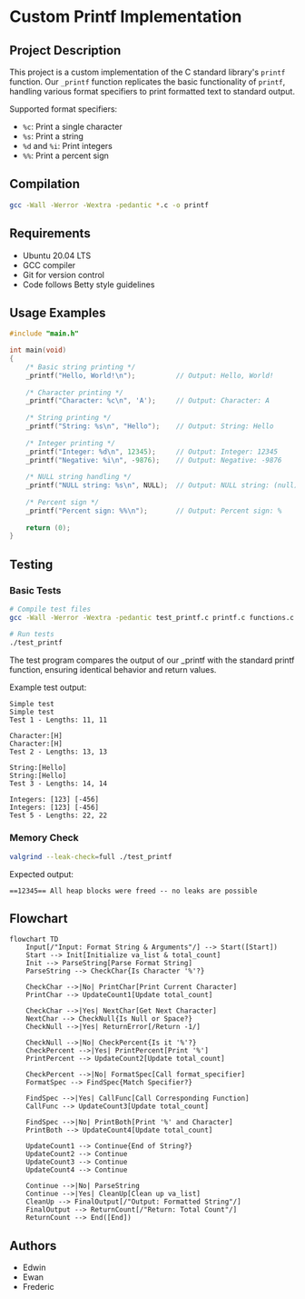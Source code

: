 # Custom Printf Implementation

## Project Description

This project is a custom implementation of the C standard library's `printf` function. Our `_printf` function replicates the basic functionality of `printf`, handling various format specifiers to print formatted text to standard output.

Supported format specifiers:
- `%c`: Print a single character
- `%s`: Print a string
- `%d` and `%i`: Print integers
- `%%`: Print a percent sign

## Compilation

```bash
gcc -Wall -Werror -Wextra -pedantic *.c -o printf
```

## Requirements

- Ubuntu 20.04 LTS
- GCC compiler
- Git for version control
- Code follows Betty style guidelines

## Usage Examples

```c
#include "main.h"

int main(void)
{
    /* Basic string printing */
    _printf("Hello, World!\n");          // Output: Hello, World!
    
    /* Character printing */
    _printf("Character: %c\n", 'A');     // Output: Character: A
    
    /* String printing */
    _printf("String: %s\n", "Hello");    // Output: String: Hello
    
    /* Integer printing */
    _printf("Integer: %d\n", 12345);     // Output: Integer: 12345
    _printf("Negative: %i\n", -9876);    // Output: Negative: -9876
    
    /* NULL string handling */
    _printf("NULL string: %s\n", NULL);  // Output: NULL string: (null)
    
    /* Percent sign */
    _printf("Percent sign: %%\n");       // Output: Percent sign: %
    
    return (0);
}
```

## Testing

### Basic Tests
```bash
# Compile test files
gcc -Wall -Werror -Wextra -pedantic test_printf.c printf.c functions.c _putchar.c -o test_printf

# Run tests
./test_printf
```

The test program compares the output of our _printf with the standard printf function, ensuring identical behavior and return values.

Example test output:
```
Simple test
Simple test
Test 1 - Lengths: 11, 11

Character:[H]
Character:[H]
Test 2 - Lengths: 13, 13

String:[Hello]
String:[Hello]
Test 3 - Lengths: 14, 14

Integers: [123] [-456]
Integers: [123] [-456]
Test 5 - Lengths: 22, 22
```

### Memory Check
```bash
valgrind --leak-check=full ./test_printf
```

Expected output:
```
==12345== All heap blocks were freed -- no leaks are possible
```

## Flowchart

```mermaid
flowchart TD
    Input[/"Input: Format String & Arguments"/] --> Start([Start])
    Start --> Init[Initialize va_list & total_count]
    Init --> ParseString[Parse Format String]
    ParseString --> CheckChar{Is Character '%'?}
    
    CheckChar -->|No| PrintChar[Print Current Character]
    PrintChar --> UpdateCount1[Update total_count]
    
    CheckChar -->|Yes| NextChar[Get Next Character]
    NextChar --> CheckNull{Is Null or Space?}
    CheckNull -->|Yes| ReturnError[/Return -1/]
    
    CheckNull -->|No| CheckPercent{Is it '%'?}
    CheckPercent -->|Yes| PrintPercent[Print '%']
    PrintPercent --> UpdateCount2[Update total_count]
    
    CheckPercent -->|No| FormatSpec[Call format_specifier]
    FormatSpec --> FindSpec{Match Specifier?}
    
    FindSpec -->|Yes| CallFunc[Call Corresponding Function]
    CallFunc --> UpdateCount3[Update total_count]
    
    FindSpec -->|No| PrintBoth[Print '%' and Character]
    PrintBoth --> UpdateCount4[Update total_count]
    
    UpdateCount1 --> Continue{End of String?}
    UpdateCount2 --> Continue
    UpdateCount3 --> Continue
    UpdateCount4 --> Continue
    
    Continue -->|No| ParseString
    Continue -->|Yes| CleanUp[Clean up va_list]
    CleanUp --> FinalOutput[/"Output: Formatted String"/]
    FinalOutput --> ReturnCount[/"Return: Total Count"/]
    ReturnCount --> End([End])
```

## Authors
- Edwin
- Ewan
- Frederic
```
